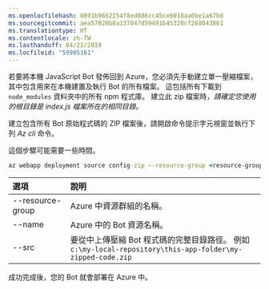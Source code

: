 ```yaml
---
ms.openlocfilehash: 0891b9652154f8ed086cc45ce6018aa0be1a67b8
ms.sourcegitcommit: aea57820b8a137047d59491b45320cf268043861
ms.translationtype: HT
ms.contentlocale: zh-TW
ms.lasthandoff: 04/22/2019
ms.locfileid: "59905161"
---
```

若要將本機 JavaScript Bot 發佈回到 Azure，您必須先手動建立單一壓縮檔案，其中包含用來在本機建置及執行 Bot 的所有檔案。 這包括所有下載到 `node_modules` 資料夾中的所有 npm 程式庫。 建立此 zip 檔案時，_請確定您使用的根目錄是 index.js 檔案所在的相同目錄_。

建立包含所有 Bot 原始程式碼的 ZIP 檔案後，請開啟命令提示字元視窗並執行下列 _Az cli_ 命令。 

這個步驟可能需要一些時間。

```cmd
az webapp deployment source config-zip --resource-group <resource-group-name> --name <bot-resource-name> --src <directory-path>
```

| 選項 | 說明 |
|:---|:---|
| --resource-group | Azure 中資源群組的名稱。 |
| --name | Azure 中的 Bot 資源名稱。 |
| --src | 要從中上傳壓縮 Bot 程式碼的完整目錄路徑。 例如 `c:\my-local-repository\this-app-folder\my-zipped-code.zip` |

成功完成後，您的 Bot 就會部署在 Azure 中。
